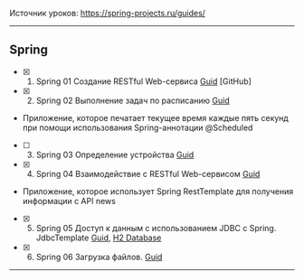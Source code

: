 Источник уроков: https://spring-projects.ru/guides/

----
## Spring

- [X] 1. Spring 01 Создание RESTful Web-сервиса [Guid](https://spring-projects.ru/guides/rest-service/) [GitHub]
- [X] 2. Spring 02 Выполнение задач по расписанию [Guid](https://spring-projects.ru/guides/scheduling-tasks/)
- Приложение, которое печатает текущее время каждые пять секунд при помощи использования Spring-аннотации @Scheduled
- [ ] 3. Spring 03 Определение устройства [Guid](https://spring-projects.ru/guides/device-detection/)
- [X] 4. Spring 04 Взаимодействие с RESTful Web-сервисом [Guid](https://spring-projects.ru/guides/consuming-rest/)
- Приложение, которое использует Spring RestTemplate для получения информации с API news
- [X] 5. Spring 05 Доступ к данным с использованием JDBC c Spring. JdbcTemplate [Guid](https://spring.io/guides/gs/relational-data-access/#initial), [H2 Database](https://www.baeldung.com/spring-boot-h2-database)
- [X] 6. Spring 06 Загрузка файлов. [Guid](https://spring.io/guides/gs/uploading-files/)

----
